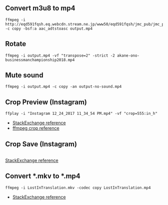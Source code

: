 ## Convert m3u8 to mp4
```
ffmpeg -i http://eqd591fqsh.eq.webcdn.stream.ne.jp/www50/eqd591fqsh/jmc_pub/jmc_pd/00001/ab05c12dce8a422080c6f2212351a9d5/ab05c12dce8a422080c6f2212351a9d5_9.m3u8 -c copy -bsf:a aac_adtstoasc output.mp4
```

## Rotate
```
ffmpeg -i output.mp4 -vf "transpose=2" -strict -2 akane-ono-businessmanchampionship2018.mp4
```

## Mute sound
```
ffmpeg -i output.mp4 -c copy -an output-no-sound.mp4
```

## Crop Preview (Instagram)
```
ffplay -i "Instagram 12_24_2017 11_34_54 PM.mp4" -vf "crop=555:in_h"
```
* [StackExchange reference](https://video.stackexchange.com/questions/4563/how-can-i-crop-a-video-with-ffmpeg)
* [ffmpeg crop reference](http://ffmpeg.org/ffmpeg-filters.html#crop)

## Crop Save (Instagram)
```

```
[StackExchange reference](https://video.stackexchange.com/questions/4563/how-can-i-crop-a-video-with-ffmpeg)

## Convert *.mkv to *.mp4
```
ffmpeg -i LostInTranslation.mkv -codec copy LostInTranslation.mp4
```
* [StackExchange reference](https://web.archive.org/web/20181231062438/https://askubuntu.com/questions/396883/how-to-simply-convert-video-files-i-e-mkv-to-mp4)
